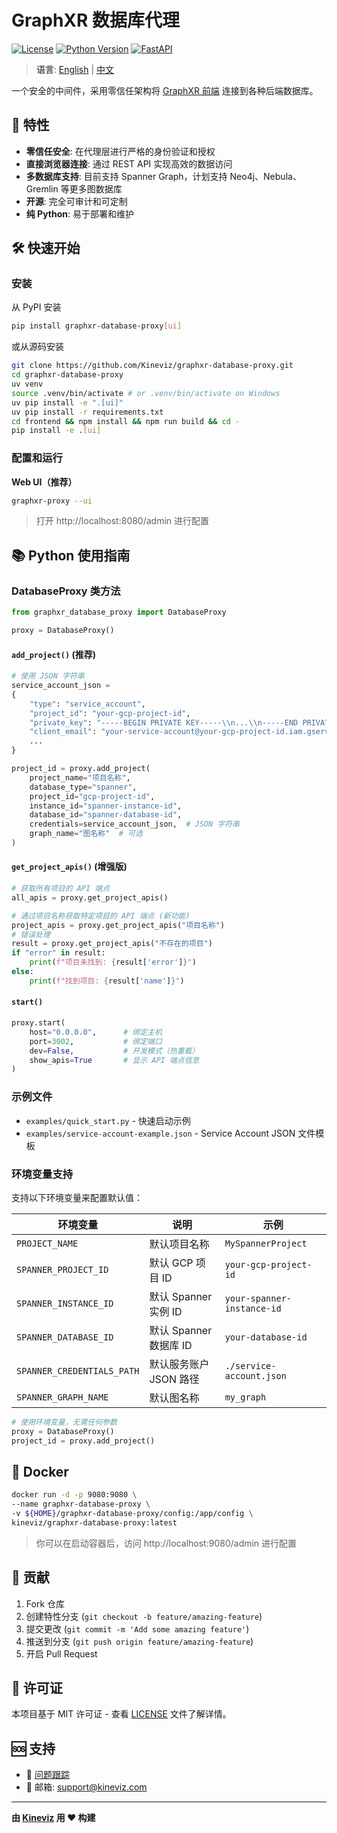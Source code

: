 # GraphXR 数据库代理

[![License](https://img.shields.io/badge/license-MIT-blue.svg)](LICENSE)
[![Python Version](https://img.shields.io/badge/python-3.8+-blue.svg)](https://python.org)
[![FastAPI](https://img.shields.io/badge/FastAPI-0.104+-green.svg)](https://fastapi.tiangolo.com)

> **语言**: [English](https://github.com/Kineviz/graphxr-database-proxy/blob/main/readme.md) | [中文](https://github.com/Kineviz/graphxr-database-proxy/blob/main/readme.zh.md)

一个安全的中间件，采用零信任架构将 [GraphXR 前端](https://www.kineviz.com/graphxr) 连接到各种后端数据库。

## 🚀 特性

- **零信任安全**: 在代理层进行严格的身份验证和授权
- **直接浏览器连接**: 通过 REST API 实现高效的数据访问
- **多数据库支持**: 目前支持 Spanner Graph，计划支持 Neo4j、Nebula、Gremlin 等更多图数据库
- **开源**: 完全可审计和可定制
- **纯 Python**: 易于部署和维护



## 🛠️ 快速开始

### 安装

从 PyPI 安装
```bash
pip install graphxr-database-proxy[ui]
```

或从源码安装
```bash
git clone https://github.com/Kineviz/graphxr-database-proxy.git
cd graphxr-database-proxy
uv venv
source .venv/bin/activate # or .venv/bin/activate on Windows
uv pip install -e ".[ui]"
uv pip install -r requirements.txt
cd frontend && npm install && npm run build && cd -
pip install -e .[ui]
```

### 配置和运行

**Web UI（推荐）** 

```bash
graphxr-proxy --ui
```

> 打开 http://localhost:8080/admin 进行配置 



## 📚 Python 使用指南

### DatabaseProxy 类方法

```python
from graphxr_database_proxy import DatabaseProxy

proxy = DatabaseProxy()

```
#### `add_project()` (推荐) 

```python
# 使用 JSON 字符串
service_account_json = 
{
    "type": "service_account",
    "project_id": "your-gcp-project-id",
    "private_key": "-----BEGIN PRIVATE KEY-----\\n...\\n-----END PRIVATE KEY-----\\n",
    "client_email": "your-service-account@your-gcp-project-id.iam.gserviceaccount.com",
    ...
}

project_id = proxy.add_project(
    project_name="项目名称",
    database_type="spanner",
    project_id="gcp-project-id", 
    instance_id="spanner-instance-id",
    database_id="spanner-database-id",
    credentials=service_account_json,  # JSON 字符串
    graph_name="图名称"  # 可选
)
```


#### `get_project_apis()` (增强版)
```python
# 获取所有项目的 API 端点
all_apis = proxy.get_project_apis()

# 通过项目名称获取特定项目的 API 端点 (新功能)
project_apis = proxy.get_project_apis("项目名称")
# 错误处理
result = proxy.get_project_apis("不存在的项目")
if "error" in result:
    print(f"项目未找到: {result['error']}")
else:
    print(f"找到项目: {result['name']}")
```

#### `start()`
```python
proxy.start(
    host="0.0.0.0",      # 绑定主机
    port=3002,           # 绑定端口
    dev=False,           # 开发模式（热重载）
    show_apis=True       # 显示 API 端点信息
)
```

### 示例文件

- `examples/quick_start.py` - 快速启动示例
- `examples/service-account-example.json` - Service Account JSON 文件模板

### 环境变量支持

支持以下环境变量来配置默认值：

| 环境变量 | 说明 | 示例 |
|----------|------|------|
| `PROJECT_NAME` | 默认项目名称 | `MySpannerProject` |
| `SPANNER_PROJECT_ID` | 默认 GCP 项目 ID | `your-gcp-project-id` |
| `SPANNER_INSTANCE_ID` | 默认 Spanner 实例 ID | `your-spanner-instance-id` |
| `SPANNER_DATABASE_ID` | 默认 Spanner 数据库 ID | `your-database-id` |
| `SPANNER_CREDENTIALS_PATH` | 默认服务账户 JSON 路径 | `./service-account.json` |
| `SPANNER_GRAPH_NAME` | 默认图名称 | `my_graph` |

```python
# 使用环境变量，无需任何参数
proxy = DatabaseProxy()
project_id = proxy.add_project()
```

## 🐳 Docker

```bash
docker run -d -p 9080:9080 \
--name graphxr-database-proxy \
-v ${HOME}/graphxr-database-proxy/config:/app/config \
kineviz/graphxr-database-proxy:latest
```
> 你可以在启动容器后，访问 http://localhost:9080/admin 进行配置


## 🤝 贡献

1. Fork 仓库
2. 创建特性分支 (`git checkout -b feature/amazing-feature`)
3. 提交更改 (`git commit -m 'Add some amazing feature'`)
4. 推送到分支 (`git push origin feature/amazing-feature`)
5. 开启 Pull Request

## 📄 许可证

本项目基于 MIT 许可证 - 查看 [LICENSE](LICENSE) 文件了解详情。

## 🆘 支持

- 🐛 [问题跟踪](https://github.com/Kineviz/graphxr-database-proxy/issues)
- 📧 邮箱: support@kineviz.com

---

**由 [Kineviz](https://www.kineviz.com) 用 ❤️ 构建**